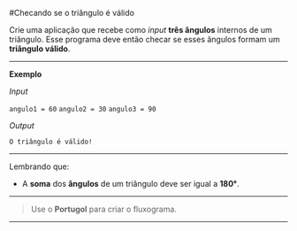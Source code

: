 #Checando se o triângulo é válido

Crie uma aplicação que recebe como *input* **três ângulos** internos de um triângulo. Esse programa deve então checar se esses ângulos formam um **triângulo válido**.
 ___
**Exemplo**

*Input*

```angulo1 = 60```
```angulo2 = 30```
```angulo3 = 90```


*Output*

```O triângulo é válido!```
___
Lembrando que:
* A **soma** dos **ângulos** de um triângulo deve ser igual a **180°**.
___

> Use o **Portugol** para criar o fluxograma.
___
